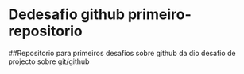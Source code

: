 # Dedesafio github primeiro-repositorio
##Repositorio para  primeiros desafios sobre github da dio
desafio de projecto sobre git/github
